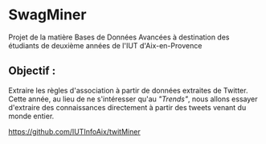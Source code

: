 # SwagMiner
Projet de la matière Bases de Données Avancées à destination des étudiants de deuxième années de l'IUT d'Aix-en-Provence

Objectif :
----------
Extraire les règles d'association à partir de données extraites de
Twitter. Cette année, au lieu de ne s'intéresser qu'au *"Trends"*,
nous allons essayer d'extraire des connaissances directement à partir 
des tweets venant du monde entier.

https://github.com/IUTInfoAix/twitMiner
